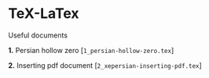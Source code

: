 # TeX-LaTex
Useful documents

**1.** Persian hollow zero [`1_persian-hollow-zero.tex`]

**2.** Inserting pdf document [`2_xepersian-inserting-pdf.tex`]
